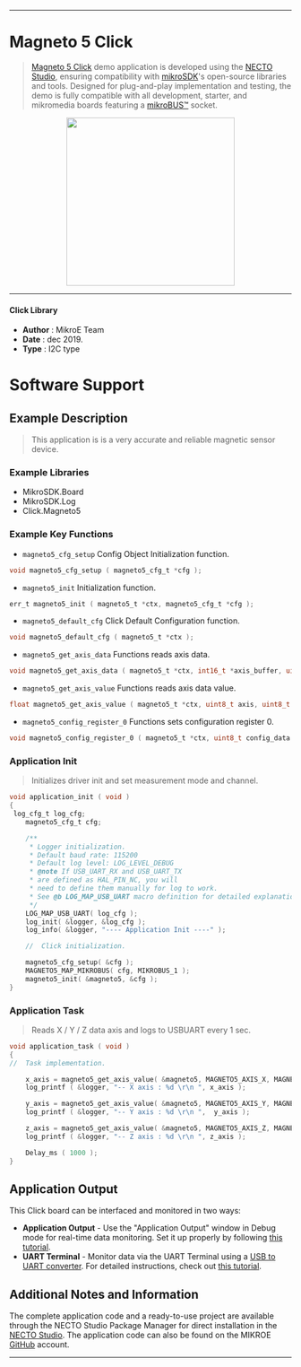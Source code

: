 
---
# Magneto 5 Click

> [Magneto 5 Click](https://www.mikroe.com/?pid_product=MIKROE-3050) demo application is developed using
the [NECTO Studio](https://www.mikroe.com/necto), ensuring compatibility with [mikroSDK](https://www.mikroe.com/mikrosdk)'s
open-source libraries and tools. Designed for plug-and-play implementation and testing, the demo is fully compatible with
all development, starter, and mikromedia boards featuring a [mikroBUS&trade;](https://www.mikroe.com/mikrobus) socket.

<p align="center">
  <img src="https://www.mikroe.com/?pid_product=MIKROE-3050&image=1" height=300px>
</p>

---

#### Click Library

- **Author**        : MikroE Team
- **Date**          : dec 2019.
- **Type**          : I2C type

# Software Support

## Example Description

> This application is is a very accurate and reliable magnetic         sensor device. 

### Example Libraries

- MikroSDK.Board
- MikroSDK.Log
- Click.Magneto5

### Example Key Functions

- `magneto5_cfg_setup` Config Object Initialization function. 
```c
void magneto5_cfg_setup ( magneto5_cfg_t *cfg );
``` 
 
- `magneto5_init` Initialization function. 
```c
err_t magneto5_init ( magneto5_t *ctx, magneto5_cfg_t *cfg );
```

- `magneto5_default_cfg` Click Default Configuration function. 
```c
void magneto5_default_cfg ( magneto5_t *ctx );
```

- `magneto5_get_axis_data` Functions reads axis data. 
```c
void magneto5_get_axis_data ( magneto5_t *ctx, int16_t *axis_buffer, uint8_t max_resolution );
```
 
- `magneto5_get_axis_value` Functions reads axis data value. 
```c
float magneto5_get_axis_value ( magneto5_t *ctx, uint8_t axis, uint8_t max_resolution );
```

- `magneto5_config_register_0` Functions sets configuration register 0. 
```c
void magneto5_config_register_0 ( magneto5_t *ctx, uint8_t config_data );
```

### Application Init

> Initializes driver init and set measurement mode and channel. 

```c
void application_init ( void )
{
 log_cfg_t log_cfg;
    magneto5_cfg_t cfg;

    /** 
     * Logger initialization.
     * Default baud rate: 115200
     * Default log level: LOG_LEVEL_DEBUG
     * @note If USB_UART_RX and USB_UART_TX 
     * are defined as HAL_PIN_NC, you will 
     * need to define them manually for log to work. 
     * See @b LOG_MAP_USB_UART macro definition for detailed explanation.
     */
    LOG_MAP_USB_UART( log_cfg );
    log_init( &logger, &log_cfg );
    log_info( &logger, "---- Application Init ----" );

    //  Click initialization.

    magneto5_cfg_setup( &cfg );
    MAGNETO5_MAP_MIKROBUS( cfg, MIKROBUS_1 );
    magneto5_init( &magneto5, &cfg );
}
```

### Application Task

> Reads X / Y / Z data axis and logs to USBUART every 1 sec. 

```c
void application_task ( void )
{
//  Task implementation.

    x_axis = magneto5_get_axis_value( &magneto5, MAGNETO5_AXIS_X, MAGNETO5_CH3_12bits_1ms );
    log_printf ( &logger, "-- X axis : %d \r\n ", x_axis );

    y_axis = magneto5_get_axis_value( &magneto5, MAGNETO5_AXIS_Y, MAGNETO5_CH3_12bits_1ms );
    log_printf ( &logger, "-- Y axis : %d \r\n ",  y_axis );

    z_axis = magneto5_get_axis_value( &magneto5, MAGNETO5_AXIS_Z, MAGNETO5_CH3_12bits_1ms );
    log_printf ( &logger, "-- Z axis : %d \r\n ", z_axis );

    Delay_ms ( 1000 );
}
```

## Application Output

This Click board can be interfaced and monitored in two ways:
- **Application Output** - Use the "Application Output" window in Debug mode for real-time data monitoring.
Set it up properly by following [this tutorial](https://www.youtube.com/watch?v=ta5yyk1Woy4).
- **UART Terminal** - Monitor data via the UART Terminal using
a [USB to UART converter](https://www.mikroe.com/click/interface/usb?interface*=uart,uart). For detailed instructions,
check out [this tutorial](https://help.mikroe.com/necto/v2/Getting%20Started/Tools/UARTTerminalTool).

## Additional Notes and Information

The complete application code and a ready-to-use project are available through the NECTO Studio Package Manager for 
direct installation in the [NECTO Studio](https://www.mikroe.com/necto). The application code can also be found on
the MIKROE [GitHub](https://github.com/MikroElektronika/mikrosdk_click_v2) account.

---
